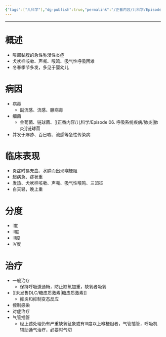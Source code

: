```yaml
---
{"tags":["儿科学"],"dg-publish":true,"permalink":"/正番内容/儿科学/Episode 06. 呼吸系统疾病/急性感染性喉炎/","dgPassFrontmatter":true}
---
```


---
# 概述
+ 喉部黏膜的急性弥漫性炎症          
+ 犬吠样咳嗽、声嘶、喉鸣、吸气性呼吸困难  
+ 冬春季节多发，多见于婴幼儿  
# 病因
+ 病毒
	+ 副流感、流感、腺病毒            
+ 细菌
	+ 金葡菌、链球菌、[[正番内容/儿科学/Episode 06. 呼吸系统疾病/肺炎\|肺炎]]链球菌              
+ 并发于麻疹、百日咳、流感等急性传染病  
# 临床表现
+ 炎症时易充血、水肿而出现喉梗阻  
+ 起病急、症状重  
+ 发热、犬吠样咳嗽、声嘶、吸气性喉鸣、三凹征  
+ 白天轻，晚上重  
# 分度
+ I度  
+ II度  
+ III度  
+ IV度  
# 治疗
+ 一般治疗
	+ 保持呼吸道通畅，防止缺氧加重，缺氧者吸氧  
+ [[未发售DLC/糖皮质激素\|糖皮质激素]]
	+ 抑炎和抑制变态反应  
+ 控制感染  
+ 对症治疗  
+ 气管插管
	+ 经上述处理仍有严重缺氧征象或有III度以上喉梗阻者，气管插管，呼吸机辅助通气治疗，必要时气切